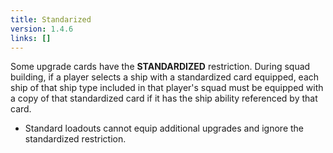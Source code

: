 ```yaml
---
title: Standarized
version: 1.4.6
links: []
---
```


Some upgrade cards have the **STANDARDIZED** restriction. During squad
building, if a player selects a ship with a standardized card equipped, each
ship of that ship type included in that player's squad must be equipped with a
copy of that standardized card if it has the ship ability referenced by that card.

- Standard loadouts cannot equip additional upgrades and ignore the
  standardized restriction.
